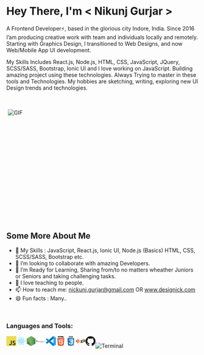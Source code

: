 # Hey There, I'm < Nikunj Gurjar >

A Frontend Developer⚡, based in the glorious city Indore, India. Since 2016 I’am producing creative work with team and individuals locally and remotely. Starting with Graphics Design, I transitioned to Web Designs, and now Web/Mobile App UI development.
 
My Skills Includes React.js, Node.js, HTML, CSS, JavaScript, JQuery, SCSS/SASS, Bootstrap, Ionic UI and I love working on JavaScript. Building amazing project using these technologies. Always Trying to master in these tools and Technologies. My hobbies are sketching, writing, exploring new UI Design trends and technologies. 

<br />
<br />

<img align="right" alt="GIF" src="https://stormotion.io/blog/content/images/2018/12/developer.gif" width="500" height="320" />

## Some More About Me

- 🔭  My Skills : JavaScript, React.js, Ionic UI, Node.js (Basics)
                   HTML, CSS, SCSS/SASS, Bootstrap etc.
- 👯 I’m looking to collaborate with amazing Developers.
- 🤔 I’m Ready for Learning, Sharing from/to no matters wheather Juniors or Seniors and taking challenging tasks.
- 💬 I love teaching to people.
- 📫 How to reach me: nickunj.gurjar@gmail.com OR www.designick.com
- 😄 Fun facts : Many..

<br />

### Languages and Tools:

<img align="left" alt="JavaScript" width="26px" src="https://raw.githubusercontent.com/github/explore/80688e429a7d4ef2fca1e82350fe8e3517d3494d/topics/javascript/javascript.png" />
<img align="left" alt="React" width="26px" src="https://raw.githubusercontent.com/github/explore/80688e429a7d4ef2fca1e82350fe8e3517d3494d/topics/react/react.png" />
<img align="left" alt="Node.js" width="26px" src="https://raw.githubusercontent.com/github/explore/80688e429a7d4ef2fca1e82350fe8e3517d3494d/topics/nodejs/nodejs.png" />
<img align="left" alt="Node.js" width="26px" src="https://raw.githubusercontent.com/github/explore/80688e429a7d4ef2fca1e82350fe8e3517d3494d/topics/mongodb/mongodb.png" />
<img align="left" alt="Visual Studio Code" width="26px" src="https://raw.githubusercontent.com/github/explore/80688e429a7d4ef2fca1e82350fe8e3517d3494d/topics/visual-studio-code/visual-studio-code.png" />
<img align="left" alt="HTML5" width="26px" src="https://raw.githubusercontent.com/github/explore/80688e429a7d4ef2fca1e82350fe8e3517d3494d/topics/html/html.png" />
<img align="left" alt="CSS3" width="26px" src="https://raw.githubusercontent.com/github/explore/80688e429a7d4ef2fca1e82350fe8e3517d3494d/topics/css/css.png" />
<img align="left" alt="Git" width="26px" src="https://raw.githubusercontent.com/github/explore/80688e429a7d4ef2fca1e82350fe8e3517d3494d/topics/git/git.png" />
<img align="left" alt="GitHub" width="26px" src="https://raw.githubusercontent.com/github/explore/78df643247d429f6cc873026c0622819ad797942/topics/github/github.png" />
<br />
<img align="left" alt="Terminal" width="100px" src="https://designick.com/assets/images/icons/technology-stack02.svg" />

